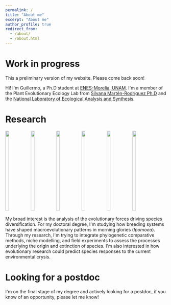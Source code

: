 ```yaml
---
permalink: /
title: "About me"
excerpt: "About me"
author_profile: true
redirect_from: 
  - /about/
  - /about.html
---
```


Work in progress
======
This a  preliminary version of my website. Please  come back soon!

Hi! I'm Guillermo, a Ph.D student at [ENES-Morelia, UNAM](http://www.enesmorelia.unam.mx/). I'm a member of the Plant Evolutionary Ecology Lab from [Silvana Martén-Rodríguez Ph.D](https://scholar.google.es/citations?user=8-U0ygsAAAAJ&hl) and the [National Laboratory of Ecological Analysis and Synthesis](http://www.lanase.unam.mx/). 

Research
======

<img src="https://static.inaturalist.org/photos/79310694/large.jpeg?1592408054" height="250px" width="15%"></img> <img src="https://static.inaturalist.org/photos/5164129/large.jpeg?1475981848" height="250px" width="15%"></img> <img src="https://static.inaturalist.org/photos/72794898/large.jpeg?1589483480" height="250px" width="15%"></img> <img src="https://static.inaturalist.org/photos/5271732/large.jpeg?1476896808" height="250px" width="15%"></img> <img src="https://static.inaturalist.org/photos/5165444/large.jpeg?1475990922" height="250px" width="15%"></img> <img src="https://static.inaturalist.org/photos/5165065/large.jpg?1475987893" height="250px" width="15%"></img> 

My broad interest is the analysis of the evolutionary forces driving species diversification. For my doctoral degree, I'm studying how breeding systems have shaped macroevolutionary patterns in morning glories (<i>Ipomoea</i>). 
Through my research, I'm trying to integrate phylogenetic comparative methods, niche modelling, and field experiments to assess the processes underlying the origin and extinction of species. I'm also interested in how evolutionary research could predict species responses to the current environmental crysis.

Looking for a postdoc
======
I'm on the final stage of my degree and actively looking for a postdoc, if you know of an opportunity, please let me know!
